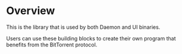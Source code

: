 # Overview

This is the library that is used by both Daemon and UI binaries.

Users can use these building blocks to create their own program that benefits
from the BitTorrent protocol.
